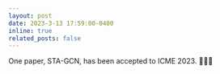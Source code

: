 ```yaml
---
layout: post
date: 2023-3-13 17:59:00-0400
inline: true
related_posts: false
---
```


One paper, STA-GCN, has been accepted to ICME 2023. 🎉🎉🎉
